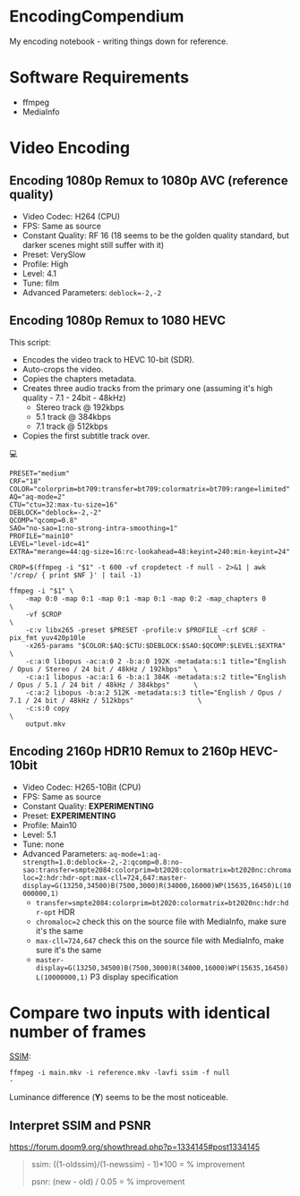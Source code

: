# EncodingCompendium

My encoding notebook - writing things down for reference.

# Software Requirements

- ffmpeg
- MediaInfo

# Video Encoding

## Encoding 1080p Remux to 1080p AVC (reference quality)

- Video Codec: H264 (CPU)
- FPS: Same as source
- Constant Quality: RF 16 (18 seems to be the golden quality standard, but darker scenes might still suffer with it)
- Preset: VerySlow
- Profile: High
- Level: 4.1
- Tune: film
- Advanced Parameters: <code>deblock=-2,-2</code>

## Encoding 1080p Remux to 1080 HEVC

This script:

- Encodes the video track to HEVC 10-bit (SDR).
- Auto-crops the video.
- Copies the chapters metadata.
- Creates three audio tracks from the primary one (assuming it's high quality - 7.1 - 24bit - 48kHz)
    - Stereo track @ 192kbps
    - 5.1 track @ 384kbps
    - 7.1 track @ 512kbps
- Copies the first subtitle track over.

:computer:
 
    PRESET="medium"
    CRF="18"
    COLOR="colorprim=bt709:transfer=bt709:colormatrix=bt709:range=limited"
    AQ="aq-mode=2"
    CTU="ctu=32:max-tu-size=16"
    DEBLOCK="deblock=-2,-2"
    QCOMP="qcomp=0.8"
    SAO="no-sao=1:no-strong-intra-smoothing=1"
    PROFILE="main10"
    LEVEL="level-idc=41"
    EXTRA="merange=44:qg-size=16:rc-lookahead=48:keyint=240:min-keyint=24"

    CROP=$(ffmpeg -i "$1" -t 600 -vf cropdetect -f null - 2>&1 | awk '/crop/ { print $NF }' | tail -1)

    ffmpeg -i "$1" \
        -map 0:0 -map 0:1 -map 0:1 -map 0:1 -map 0:2 -map_chapters 0                                                    \
        -vf $CROP                                                                                                       \
        -c:v libx265 -preset $PRESET -profile:v $PROFILE -crf $CRF -pix_fmt yuv420p10le                                 \
        -x265-params "$COLOR:$AQ:$CTU:$DEBLOCK:$SAO:$QCOMP:$LEVEL:$EXTRA"                                               \
        -c:a:0 libopus -ac:a:0 2 -b:a:0 192K -metadata:s:1 title="English / Opus / Stereo / 24 bit / 48kHz / 192kbps"   \
        -c:a:1 libopus -ac:a:1 6 -b:a:1 384K -metadata:s:2 title="English / Opus / 5.1 / 24 bit / 48kHz / 384kbps"      \
        -c:a:2 libopus -b:a:2 512K -metadata:s:3 title="English / Opus / 7.1 / 24 bit / 48kHz / 512kbps"                \
        -c:s:0 copy                                                                                                     \
        output.mkv


## Encoding 2160p HDR10 Remux to 2160p HEVC-10bit

- Video Codec: H265-10Bit (CPU)
- FPS: Same as source
- Constant Quality: **EXPERIMENTING**
- Preset: **EXPERIMENTING**
- Profile: Main10
- Level: 5.1
- Tune: none
- Advanced Parameters: <code>aq-mode=1:aq-strength=1.0:deblock=-2,-2:qcomp=0.8:no-sao:transfer=smpte2084:colorprim=bt2020:colormatrix=bt2020nc:chromaloc=2:hdr:hdr-opt:max-cll=724,647:master-display=G(13250,34500)B(7500,3000)R(34000,16000)WP(15635,16450)L(10000000,1)</code>
    - <code>transfer=smpte2084:colorprim=bt2020:colormatrix=bt2020nc:hdr:hdr-opt</code> HDR
    - <code>chromaloc=2</code> check this on the source file with MediaInfo, make sure it's the same
    - <code>max-cll=724,647</code> check this on the source file with MediaInfo, make sure it's the same
    - <code>master-display=G(13250,34500)B(7500,3000)R(34000,16000)WP(15635,16450)L(10000000,1)</code> P3 display specification

# Compare two inputs with identical number of frames

[SSIM](https://ece.uwaterloo.ca/~z70wang/research/ssim/):

<code>ffmpeg -i main.mkv -i reference.mkv -lavfi ssim -f null -</code>

Luminance difference (**Y**) seems to be the most noticeable.

## Interpret SSIM and PSNR

https://forum.doom9.org/showthread.php?p=1334145#post1334145

> ssim: ((1-oldssim)/(1-newssim) - 1)*100 = % improvement
>
> psnr: (new - old) / 0.05 = % improvement 
